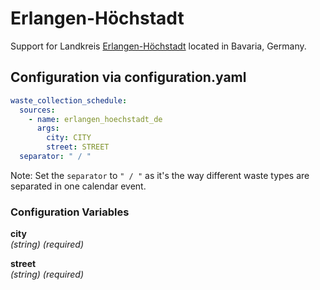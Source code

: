 # Erlangen-Höchstadt
Support for Landkreis [Erlangen-Höchstadt]() located in Bavaria, Germany.

## Configuration via configuration.yaml

```yaml
waste_collection_schedule:
  sources:
    - name: erlangen_hoechstadt_de
      args:
        city: CITY
        street: STREET
  separator: " / "
```
Note: Set the `separator` to `" / "` as it's the way different waste types are separated in one calendar event.

### Configuration Variables

**city**<br>
*(string) (required)*

**street**<br>
*(string) (required)*